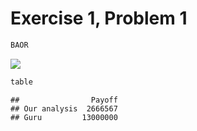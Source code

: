 Exercise 1, Problem 1
================

``` r
BAOR
```

![](Exercise_1,_Problem_1_files/figure-markdown_github/unnamed-chunk-2-1.png)

``` r
table
```

    ##                Payoff
    ## Our analysis  2666567
    ## Guru         13000000
